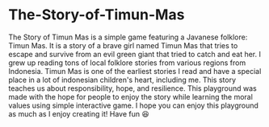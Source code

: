 # The-Story-of-Timun-Mas
The Story of Timun Mas is a simple game featuring a Javanese folklore: Timun Mas. It is a story of a brave girl named Timun Mas that tries to escape and survive from an evil green giant that tried to catch and eat her.  I grew up reading tons of local folklore stories from various regions from Indonesia. Timun Mas is one of the earliest stories I read and have a special place in a lot of indonesian children's heart, including me. This story teaches us about responsibility, hope, and resilience. This playground was made with the hope for people to enjoy the story while learning the moral values using simple interactive game.  I hope you can enjoy this playground as much as I enjoy creating it! Have fun 😆
